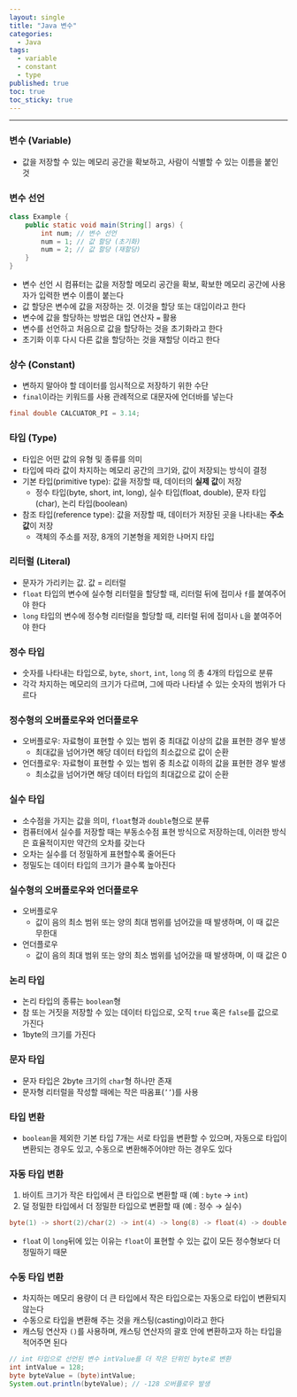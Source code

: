 ```yaml
---
layout: single
title: "Java 변수"
categories:
  - Java
tags:
  - variable
  - constant
  - type
published: true
toc: true
toc_sticky: true
---
```

----

### 변수 (Variable)
- 값을 저장할 수 있는 메모리 공간을 확보하고, 사람이 식별할 수 있는 이름을 붙인 것

### 변수 선언
```java
class Example {
	public static void main(String[] args) {
		int num; // 변수 선언
		num = 1; // 값 할당 (초기화)
		num = 2; // 값 할당 (재할당)
	}
}
```
- 변수 선언 시 컴퓨터는 값을 저장할 메모리 공간을 확보, 확보한  메모리 공간에 사용자가 입력한 변수 이름이 붙는다
- 값 할당은 변수에 값을 저장하는 것. 이것을 할당 또는 대입이라고 한다
- 변수에 값을 할당하는 방법은 대입 연산자 `=` 활용
- 변수를 선언하고 처음으로 값을 할당하는 것을 초기화라고 한다
- 초기화 이후 다시 다른 값을 할당하는 것을 재할당 이라고 한다

### 상수 (Constant)
- 변하지 말아야 할 데이터를 임시적으로 저장하기 위한 수단
- `final`이라는 키워드를 사용 관례적으로 대문자에 언더바를 넣는다

```java
final double CALCUATOR_PI = 3.14;
```

### 타입 (Type)
- 타입은 어떤 값의 유형 및 종류를 의미
- 타입에 따라 값이 차지하는 메모리 공간의 크기와, 값이 저장되는 방식이 결정
- 기본 타입(primitive type): 값을 저장할 때, 데이터의 **실제 값**이 저장
	- 정수 타입(byte, short, int, long), 실수 타입(float, double), 문자 타입(char), 논리 타입(boolean)
- 참조 타입(reference type): 값을 저장할 때, 데이터가 저장된 곳을 나타내는 **주소값**이 저장 
	- 객체의 주소를 저장, 8개의 기본형을 제외한 나머지 타입

### 리터럴 (Literal)
- 문자가 가리키는 값. 값 = 리터럴
- `float` 타입의 변수에 실수형 리터럴을 할당할 때, 리터럴 뒤에 접미사 `f`를 붙여주어야 한다
- `long` 타입의 변수에 정수형 리터럴을 할당할 때, 리터럴 뒤에 접미사 `L`을 붙여주어야 한다

### 정수 타입
- 숫자를 나타내는 타입으로, `byte`, `short`, `int`, `long` 의 총 4개의 타입으로 분류
- 각각 차지하는 메모리의 크기가 다르며, 그에 따라 나타낼 수 있는 숫자의 범위가 다르다

### 정수형의 오버플로우와 언더플로우
- 오버플로우: 자료형이 표현할 수 있는 범위 중 최대값 이상의 값을 표현한 경우 발생
	- 최대값을 넘어가면 해당 데이터 타입의 최소값으로 값이 순환
- 언더플로우: 자료형이 표현할 수 있는 범위 중 최소값 이하의 값을 표현한 경우 발생
	- 최소값을 넘어가면 해당 데이터 타입의 최대값으로 값이 순환

### 실수 타입
- 소수점을 가지는 값을 의미, `float`형과 `double`형으로 분류
- 컴퓨터에서 실수를 저장할 때는 부동소수점 표현 방식으로 저장하는데, 이러한 방식은 효율적이지만 약간의 오차를 갖는다
- 오차는 실수를 더 정밀하게 표현할수록 줄어든다
- 정밀도는 데이터 타입의 크기가 클수록 높아진다

### 실수형의 오버플로우와 언더플로우
- 오버플로우    
    -   값이 음의 최소 범위 또는 양의 최대 범위를 넘어갔을 때 발생하며, 이 때 값은 무한대
-   언더플로우    
    -   값이 음의 최대 범위 또는 양의 최소 범위를 넘어갔을 때 발생하며, 이 때 값은 0

### 논리 타입
- 논리 타입의 종류는 `boolean`형 
- 참 또는 거짓을 저장할 수 있는 데이터 타입으로, 오직 `true` 혹은 `false`를 값으로 가진다
- 1byte의 크기를 가진다

### 문자 타입
- 문자 타입은 2byte 크기의 `char`형 하나만 존재
- 문자형 리터럴을 작성할 때에는 작은 따옴표(`’’`)를 사용

### 타입 변환
- `boolean`을 제외한 기본 타입 7개는 서로 타입을 변환할 수 있으며, 자동으로 타입이 변환되는 경우도 있고, 수동으로 변환해주어야만 하는 경우도 있다

### 자동 타입 변환
1. 바이트 크기가 작은 타입에서 큰 타입으로 변환할 때 (예 : `byte` → `int`)
2. 덜 정밀한 타입에서 더 정밀한 타입으로 변환할 때 (예 : 정수 → 실수)

```java
byte(1) -> short(2)/char(2) -> int(4) -> long(8) -> float(4) -> double(8)
```
- `floa`t 이 `long`뒤에 있는 이유는 `float`이 표현할 수 있는 값이 모든 정수형보다 더 정밀하기 때문

### 수동 타입 변환
- 차지하는 메모리 용량이 더 큰 타입에서 작은 타입으로는 자동으로 타입이 변환되지 않는다
- 수동으로 타입을 변환해 주는 것을 캐스팅(casting)이라고 한다
- 캐스팅 연산자 `()`를 사용하며, 캐스팅 연산자의 괄호 안에 변환하고자 하는 타입을 적어주면 된다

```java
// int 타입으로 선언된 변수 intValue를 더 작은 단위인 byte로 변환
int intValue = 128;
byte byteValue = (byte)intValue;
System.out.println(byteValue); // -128 오버플로우 발생
```
